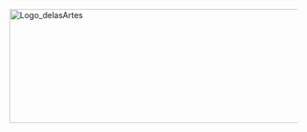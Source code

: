 <a href='https://delasartes.vercel.app/home' target="_blank"><img align="center" alt="Logo_delasArtes" height="200" width="600" src="https://imgur.com/Kmll7cQ.png"></a>
